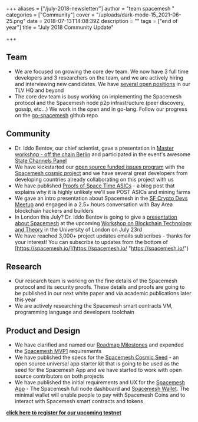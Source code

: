 +++
aliases = ["/july-2018-newsletter/"]
author = "team spacemesh "
categories = ["Community"]
cover = "/uploads/dark-mode-15_2021-06-25.png"
date = 2018-07-13T14:08:39Z
description = ""
tags = ["end of year"]
title = "July 2018 Community Update"

+++
## Team

* We are focused on growing the core dev team. We now have 3 full time developers and 3 researchers on the team, and we are actively hiring and interviewing new candidates. We have [several open positions](https://spacemesh.io/join/) in our TLV HQ and beyond
* The core dev team is busy working on implementing the Spacemesh protocol and the Spacemesh node p2p infrastructure (peer discovery, gossip, etc...) We work in the open and in go-lang. Follow our progress on the [go-spacemesh](https://github.com/spacemeshos/go-spacemesh) github repo

## Community

* Dr. Iddo Bentov, our chief scientist, gave a presentation in [Master workshop - off the chain Berlin](https://binarydistrict.com/workshop/master-workshop-off-the-chain/) and participated in the event's awesome [State Channels Panel](https://youtu.be/B75OYynCnhE?t=1h34m7s)
* We have kickstarted our [open source funded issues program](https://gitcoin.co/profile/spacemeshos) with the [Spacemesh cosmic project](https://github.com/spacemeshos/cosmic) and we have several great developers from developing countries already collaborating on this project with us
* We have published [Proofs of Space Time ASICs](https://spacemesh.io/post-asic/) - a blog post that explains why it is highly unlikely we'll see POST ASICs and mining farms
* We gave an intro presentation about Spacemesh in the [SF Crypto Devs Meetup](https://www.meetup.com/SF-Cryptocurrency-Devs/events/251995229/) and engaged in a 2.5+ hours conversation with Bay Area blockchain hackers and builders
* In London this July? Dr. Iddo Bentov is going to give a [presentation about Spacemesh](https://2018.blockchain-workshop.net/talks.shtml#bentov) at the upcoming [Workshop on Blockchain Technology and Theory](https://2018.blockchain-workshop.net/) in the University of London on July 23rd
* We have reached 3,000+ project updates emails subscribes - thanks for your interest! You can subscribe to updates from the bottom of [https://spacemesh.io/](https://spacemesh.io/ "https://spacemesh.io/")

## Research

* Our research team is working on the fine details of the Spacemesh protocol and its security proofs. These details and proofs are going to be published in our next white paper and via academic publications later this year
* We are actively researching the Spacemesh smart contracts VM, programming language and developers toolchain

## Product and Design

* We have clarified and named our [Roadmap Milestones](https://github.com/spacemeshos/go-spacemesh/wiki/Roadmap) and expended the [Spacemesh MVP1](https://github.com/spacemeshos/go-spacemesh/wiki/MVP1) requirements
* We have published the specs for the [Spacemesh Cosmic Seed](https://github.com/spacemeshos/cosmic) - an open source universal app starter kit that is going to be used as the seed for the Spacemesh App and we have started to work with open source contributors on both projects
* We have published the initial requirements and UX for the [Spacemesh App](https://github.com/spacemeshos/app) - The Spacemesh full node dashboard and [Spacemesh Wallet](https://github.com/spacemeshos/app/wiki/wallet-visual-design). The minimal wallet will enable people to pay with Spacemesh Coins and to interact with Spacemesh smart contracts and tokens

[**click here to register for our upcoming testnet**](https://spacemesh.io/july-2018-newsletter/#)